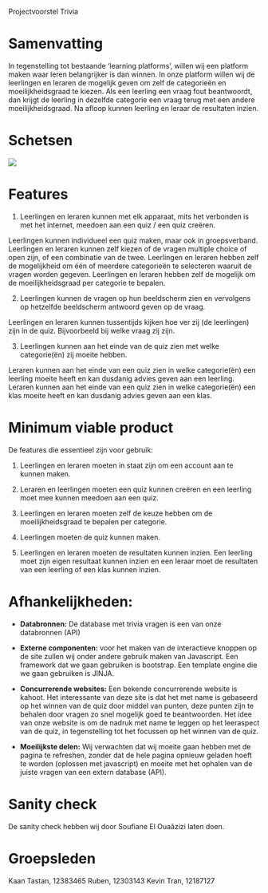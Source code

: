 Projectvoorstel Trivia 


# Samenvatting

In tegenstelling tot bestaande ‘learning platforms’, willen wij een platform maken waar leren belangrijker is dan winnen. In onze platform willen wij de leerlingen en leraren de mogelijk geven om zelf de categorieën en moeilijkheidsgraad te kiezen. Als een leerling een vraag fout beantwoordt, dan krijgt de leerling in dezelfde categorie een vraag terug met een andere moeilijkheidsgraad. Na afloop kunnen leerling en leraar de resultaten inzien. 

# Schetsen
![](https://imgur.com/rwVj9oB)
 

# Features 

1. Leerlingen en leraren kunnen met elk apparaat, mits het verbonden is met het internet, meedoen aan een quiz / een quiz creëren.

Leerlingen kunnen individueel een quiz maken, maar ook in groepsverband.
Leerlingen en leraren kunnen zelf kiezen of de vragen multiple choice of open zijn, of een combinatie van de twee.
Leerlingen en leraren hebben zelf de mogelijkheid om één of meerdere categorieën te selecteren waaruit de vragen worden gegeven. 
Leerlingen en leraren hebben zelf de mogelijk om de moeilijkheidsgraad per categorie te bepalen.

2. Leerlingen kunnen de vragen op hun beeldscherm zien en vervolgens op hetzelfde beeldscherm antwoord geven op de vraag.

Leerlingen en leraren kunnen tussentijds kijken hoe ver zij (de leerlingen) zijn in de quiz. Bijvoorbeeld bij welke vraag zij zijn.

3. Leerlingen kunnen aan het einde van de quiz zien met welke categorie(ën) zij moeite hebben.

Leraren kunnen aan het einde van een quiz zien in welke categorie(ën) een leerling moeite heeft en kan dusdanig advies geven aan een leerling. 
Leraren kunnen aan het einde van een quiz zien in welke categorie(ën) een klas moeite heeft en kan dusdanig advies geven aan een klas. 

# Minimum viable product

De features die essentieel zijn voor gebruik:

1.  Leerlingen en leraren moeten in staat zijn om een account aan te kunnen maken.
    
2.  Leraren en leerlingen moeten een quiz kunnen creëren en een leerling moet mee kunnen meedoen aan een quiz.

3.  Leerlingen en leraren moeten zelf de keuze hebben om de moeilijkheidsgraad te bepalen per categorie.

4.  Leerlingen moeten de quiz kunnen maken.
    
5.  Leerlingen en leraren moeten de resultaten kunnen inzien. Een leerling moet zijn eigen resultaat kunnen inzien en een leraar moet de resultaten van een leerling of een klas kunnen inzien. 

# Afhankelijkheden:

- **Databronnen:** De database met trivia vragen is een van onze databronnen (API)

- **Externe componenten:** voor het maken van de interactieve knoppen op de site zullen wij onder andere gebruik maken van Javascript. Een framework dat we gaan gebruiken is bootstrap. 
Een template engine die we gaan gebruiken is JINJA. 

- **Concurrerende websites:** Een bekende concurrerende website is kahoot. Het interessante van deze site is dat het met name is gebaseerd op het winnen van de quiz door middel van punten, deze punten zijn te behalen door vragen zo snel mogelijk goed te beantwoorden. Het idee van onze website is om de nadruk met name te leggen op het leeraspect van de quiz, in tegenstelling tot het focussen op het winnen van de quiz.

- **Moeilijkste delen:** Wij verwachten dat wij moeite gaan hebben met de pagina te refreshen, zonder dat de hele pagina opnieuw geladen hoeft te worden (oplossen met javascript) en moeite  met het ophalen van de juiste vragen van een extern database (API).

# Sanity check

De sanity check hebben wij door Soufiane El Ouaâzizi laten doen.
 
# Groepsleden

 Kaan Tastan, 12383465
Ruben, 12303143
Kevin Tran, 12187127

